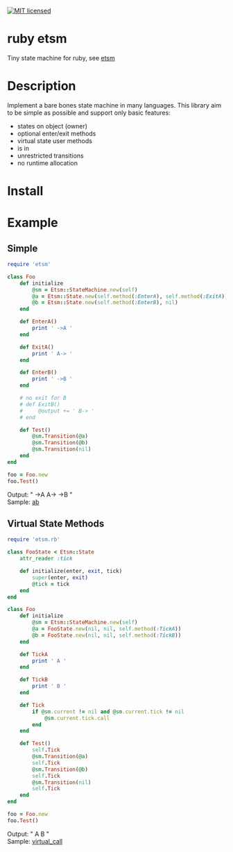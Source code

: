 [![MIT licensed](https://img.shields.io/badge/license-MIT-blue.svg)](LICENSE)

# ruby etsm
Tiny state machine for ruby, see [etsm](https://github.com/ethiffeault/etsm)

# Description
Implement a bare bones state machine in many languages. This library aim to be simple as possible and support only basic features: 

- states on object (owner)
- optional enter/exit methods
- virtual state user methods
- is in
- unrestricted transitions
- no runtime allocation

# Install

# Example

## Simple

```ruby
require 'etsm'

class Foo
    def initialize
        @sm = Etsm::StateMachine.new(self)
        @a = Etsm::State.new(self.method(:EnterA), self.method(:ExitA))
        @b = Etsm::State.new(self.method(:EnterB), nil)
    end

    def EnterA()
        print ' ->A '
    end

    def ExitA()
        print ' A-> '
    end

    def EnterB()
        print ' ->B '
    end

    # no exit for B
    # def ExitB()
    #     @output += ' B-> '
    # end

    def Test()
        @sm.Transition(@a)
        @sm.Transition(@b)
        @sm.Transition(nil)
    end
end

foo = Foo.new
foo.Test()
```

Output: " ->A  A-> ->B "\
Sample: [ab](https://github.com/ethiffeault/etsm/blob/main/ruby/sample/ab.rb)

## Virtual State Methods

```ruby
require 'etsm.rb'

class FooState < Etsm::State
    attr_reader :tick

    def initialize(enter, exit, tick)
        super(enter, exit)
        @tick = tick
    end
end

class Foo
    def initialize
        @sm = Etsm::StateMachine.new(self)
        @a = FooState.new(nil, nil, self.method(:TickA))
        @b = FooState.new(nil, nil, self.method(:TickB))
    end

    def TickA
        print ' A '
    end

    def TickB
        print ' B '
    end

    def Tick
        if @sm.current != nil and @sm.current.tick != nil
            @sm.current.tick.call
        end
    end

    def Test()
        self.Tick
        @sm.Transition(@a)
        self.Tick
        @sm.Transition(@b)
        self.Tick
        @sm.Transition(nil)
        self.Tick
    end
end

foo = Foo.new
foo.Test()
```

Output: " A   B "\
Sample: [virtual_call]()
